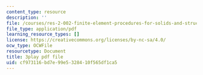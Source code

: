 ```yaml
---
content_type: resource
description: ''
file: /courses/res-2-002-finite-element-procedures-for-solids-and-structures-spring-2010/cf973116bd7e99e5328410f565df1ca5_tkU3bM_6YLk.pdf
file_type: application/pdf
learning_resource_types: []
license: https://creativecommons.org/licenses/by-nc-sa/4.0/
ocw_type: OCWFile
resourcetype: Document
title: 3play pdf file
uid: cf973116-bd7e-99e5-3284-10f565df1ca5
---
```

